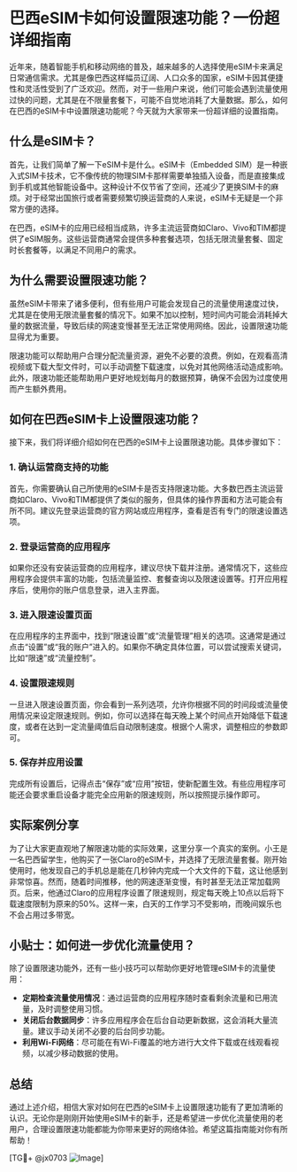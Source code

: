 # 巴西eSIM卡如何设置限速功能？一份超详细指南

近年来，随着智能手机和移动网络的普及，越来越多的人选择使用eSIM卡来满足日常通信需求。尤其是像巴西这样幅员辽阔、人口众多的国家，eSIM卡因其便捷性和灵活性受到了广泛欢迎。然而，对于一些用户来说，他们可能会遇到流量使用过快的问题，尤其是在不限量套餐下，可能不自觉地消耗了大量数据。那么，如何在巴西的eSIM卡中设置限速功能呢？今天就为大家带来一份超详细的设置指南。

## 什么是eSIM卡？

首先，让我们简单了解一下eSIM卡是什么。eSIM卡（Embedded SIM）是一种嵌入式SIM卡技术，它不像传统的物理SIM卡那样需要单独插入设备，而是直接集成到手机或其他智能设备中。这种设计不仅节省了空间，还减少了更换SIM卡的麻烦。对于经常出国旅行或者需要频繁切换运营商的人来说，eSIM卡无疑是一个非常方便的选择。

在巴西，eSIM卡的应用已经相当成熟，许多主流运营商如Claro、Vivo和TIM都提供了eSIM服务。这些运营商通常会提供多种套餐选项，包括无限流量套餐、固定时长套餐等，以满足不同用户的需求。

## 为什么需要设置限速功能？

虽然eSIM卡带来了诸多便利，但有些用户可能会发现自己的流量使用速度过快，尤其是在使用无限流量套餐的情况下。如果不加以控制，短时间内可能会消耗掉大量的数据流量，导致后续的网速变慢甚至无法正常使用网络。因此，设置限速功能显得尤为重要。

限速功能可以帮助用户合理分配流量资源，避免不必要的浪费。例如，在观看高清视频或下载大型文件时，可以手动调整下载速度，以免对其他网络活动造成影响。此外，限速功能还能帮助用户更好地规划每月的数据预算，确保不会因为过度使用而产生额外费用。

## 如何在巴西eSIM卡上设置限速功能？

接下来，我们将详细介绍如何在巴西的eSIM卡上设置限速功能。具体步骤如下：

### 1. 确认运营商支持的功能

首先，你需要确认自己所使用的eSIM卡是否支持限速功能。大多数巴西主流运营商如Claro、Vivo和TIM都提供了类似的服务，但具体的操作界面和方法可能会有所不同。建议先登录运营商的官方网站或应用程序，查看是否有专门的限速设置选项。

### 2. 登录运营商的应用程序

如果你还没有安装运营商的应用程序，建议尽快下载并注册。通常情况下，这些应用程序会提供丰富的功能，包括流量监控、套餐查询以及限速设置等。打开应用程序后，使用你的账户信息登录，进入主界面。

### 3. 进入限速设置页面

在应用程序的主界面中，找到“限速设置”或“流量管理”相关的选项。这通常是通过点击“设置”或“我的账户”进入的。如果你不确定具体位置，可以尝试搜索关键词，比如“限速”或“流量控制”。

### 4. 设置限速规则

一旦进入限速设置页面，你会看到一系列选项，允许你根据不同的时间段或流量使用情况来设定限速规则。例如，你可以选择在每天晚上某个时间点开始降低下载速度，或者在达到一定流量阈值后自动限制速度。根据个人需求，调整相应的参数即可。

### 5. 保存并应用设置

完成所有设置后，记得点击“保存”或“应用”按钮，使新配置生效。有些应用程序可能还会要求重启设备才能完全应用新的限速规则，所以按照提示操作即可。

## 实际案例分享

为了让大家更直观地了解限速功能的实际效果，这里分享一个真实的案例。小王是一名巴西留学生，他购买了一张Claro的eSIM卡，并选择了无限流量套餐。刚开始使用时，他发现自己的手机总是能在几秒钟内完成一个大文件的下载，这让他感到非常惊喜。然而，随着时间推移，他的网速逐渐变慢，有时甚至无法正常加载网页。后来，他通过Claro的应用程序设置了限速规则，规定每天晚上10点以后将下载速度限制为原来的50%。这样一来，白天的工作学习不受影响，而晚间娱乐也不会占用过多带宽。

## 小贴士：如何进一步优化流量使用？

除了设置限速功能外，还有一些小技巧可以帮助你更好地管理eSIM卡的流量使用：

- **定期检查流量使用情况**：通过运营商的应用程序随时查看剩余流量和已用流量，及时调整使用习惯。
- **关闭后台数据同步**：许多应用程序会在后台自动更新数据，这会消耗大量流量。建议手动关闭不必要的后台同步功能。
- **利用Wi-Fi网络**：尽可能在有Wi-Fi覆盖的地方进行大文件下载或在线观看视频，以减少移动数据的使用。

## 总结

通过上述介绍，相信大家对如何在巴西的eSIM卡上设置限速功能有了更加清晰的认识。无论你是刚刚开始使用eSIM卡的新手，还是希望进一步优化流量使用的老用户，合理设置限速功能都能为你带来更好的网络体验。希望这篇指南能对你有所帮助！

[TG💪+ @jx0703 ![Image](https://github.com/user-attachments/assets/dbca1d08-cadb-493c-b0ec-ad6f7a83f270)]